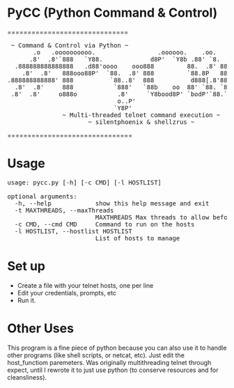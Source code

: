 # PyCC (Python Command & Control)
==============================
<pre>
 ~ Command & Control via Python ~
       .o   .oooooooooo.                 .oooooo.    .oo.    .oooooo. 
      .8'  .8'`888   `Y88.             d8P'  `Y8b .88' `8.  d8P'  `Y8b
  .888888888888888   .d88'oooo    ooo888         88.  .8' 888        
    .8'  .8'   888ooo88P'  `88.  .8' 888         `88.8P   888        
.888888888888' 888          `88..8'  888          d888[.8'888        
  .8'  .8'     888           `888'   `88b    oo  88' `88. `88b    ooo
 .8'  .8'     o888o           .8'     `Y8bood8P' `bodP'`88.`Y8bood8P'
                              o..P'                                         
                             `Y8P'   
               ~ Multi-threaded telnet command execution ~
                      ~ silentphoenix & shellzrus ~
</pre>
===============================

# Usage
<pre>
usage: pycc.py [-h] [-c CMD] [-l HOSTLIST]

optional arguments:
  -h, --help            show this help message and exit
  -t MAXTHREADS, --maxThreads 
                        MAXTHREADS Max threads to allow before bailing
  -c CMD, --cmd CMD     Command to run on the hosts
  -l HOSTLIST, --hostlist HOSTLIST
                        List of hosts to manage
</pre>
# Set up

* Create a file with your telnet hosts, one per line
* Edit your credentials, prompts, etc
* Run it.

# Other Uses

This program is a fine piece of python because you can also use it to handle other programs (like shell scripts, or netcat, etc). Just edit the host_functiom paremeters. Was originally multithreading telnet through expect, until I rewrote it to just use python (to conserve resources and for cleansliness).


